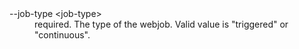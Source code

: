 <dt>--job-type &lt;job-type&gt;</dt>
<dd>required. The type of the webjob. Valid value is "triggered" or "continuous".</dd>